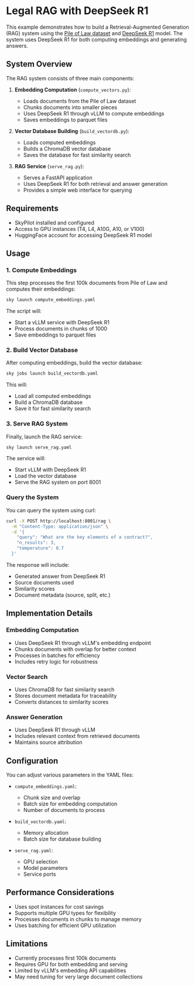 # Legal RAG with DeepSeek R1

This example demonstrates how to build a Retrieval-Augmented Generation (RAG) system using the [Pile of Law dataset](https://huggingface.co/datasets/pile-of-law/pile-of-law) and [DeepSeek R1](https://github.com/deepseek-ai/DeepSeek-R1) model. The system uses DeepSeek R1 for both computing embeddings and generating answers.

## System Overview

The RAG system consists of three main components:

1. **Embedding Computation** (`compute_vectors.py`):
   - Loads documents from the Pile of Law dataset
   - Chunks documents into smaller pieces
   - Uses DeepSeek R1 through vLLM to compute embeddings
   - Saves embeddings to parquet files

2. **Vector Database Building** (`build_vectordb.py`):
   - Loads computed embeddings
   - Builds a ChromaDB vector database
   - Saves the database for fast similarity search

3. **RAG Service** (`serve_rag.py`):
   - Serves a FastAPI application
   - Uses DeepSeek R1 for both retrieval and answer generation
   - Provides a simple web interface for querying

## Requirements

- SkyPilot installed and configured
- Access to GPU instances (T4, L4, A10G, A10, or V100)
- HuggingFace account for accessing DeepSeek R1 model

## Usage

### 1. Compute Embeddings

This step processes the first 100k documents from Pile of Law and computes their embeddings:

```bash
sky launch compute_embeddings.yaml
```

The script will:
- Start a vLLM service with DeepSeek R1
- Process documents in chunks of 1000
- Save embeddings to parquet files

### 2. Build Vector Database

After computing embeddings, build the vector database:

```bash
sky jobs launch build_vectordb.yaml
```

This will:
- Load all computed embeddings
- Build a ChromaDB database
- Save it for fast similarity search

### 3. Serve RAG System

Finally, launch the RAG service:

```bash
sky launch serve_rag.yaml
```

The service will:
- Start vLLM with DeepSeek R1
- Load the vector database
- Serve the RAG system on port 8001

### Query the System

You can query the system using curl:

```bash
curl -X POST http://localhost:8001/rag \
  -H "Content-Type: application/json" \
  -d '{
    "query": "What are the key elements of a contract?",
    "n_results": 3,
    "temperature": 0.7
  }'
```

The response will include:
- Generated answer from DeepSeek R1
- Source documents used
- Similarity scores
- Document metadata (source, split, etc.)

## Implementation Details

### Embedding Computation

- Uses DeepSeek R1 through vLLM's embedding endpoint
- Chunks documents with overlap for better context
- Processes in batches for efficiency
- Includes retry logic for robustness

### Vector Search

- Uses ChromaDB for fast similarity search
- Stores document metadata for traceability
- Converts distances to similarity scores

### Answer Generation

- Uses DeepSeek R1 through vLLM
- Includes relevant context from retrieved documents
- Maintains source attribution

## Configuration

You can adjust various parameters in the YAML files:

- `compute_embeddings.yaml`:
  - Chunk size and overlap
  - Batch size for embedding computation
  - Number of documents to process

- `build_vectordb.yaml`:
  - Memory allocation
  - Batch size for database building

- `serve_rag.yaml`:
  - GPU selection
  - Model parameters
  - Service ports

## Performance Considerations

- Uses spot instances for cost savings
- Supports multiple GPU types for flexibility
- Processes documents in chunks to manage memory
- Uses batching for efficient GPU utilization

## Limitations

- Currently processes first 100k documents
- Requires GPU for both embedding and serving
- Limited by vLLM's embedding API capabilities
- May need tuning for very large document collections

